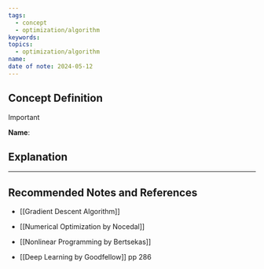 ```yaml
---
tags:
  - concept
  - optimization/algorithm
keywords: 
topics:
  - optimization/algorithm
name: 
date of note: 2024-05-12
---
```


## Concept Definition

>[!important]
>**Name**: 



## Explanation





-----------
##  Recommended Notes and References

- [[Gradient Descent Algorithm]]

- [[Numerical Optimization by Nocedal]]
- [[Nonlinear Programming by Bertsekas]]
- [[Deep Learning by Goodfellow]] pp 286